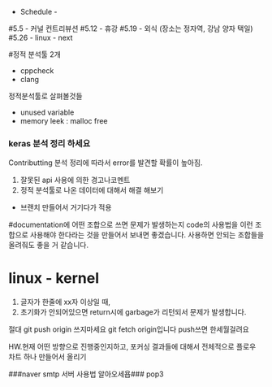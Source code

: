 - Schedule -

#5.5  - 커널 컨트리뷰션
#5.12 - 휴강
#5.19 - 외식 (장소는 정자역, 강남 양자 택일)
#5.26 - linux - next

#정적 분석툴 2개
- cppcheck
- clang

정적분석툴로 살펴볼것들
- unused variable
- memory leek : malloc free

### keras 분석 정리 하세요
Contributting 분석 정리에 따라서 error를 발견할 확률이 높아짐.

1. 잘못된 api 사용에 의한 경고나코멘트
2. 정적 분석툴로 나온 데이터에 대해서 해결 해보기
- 브랜치 만들어서 거기다가 적용

#documentation에 어떤 조합으로 쓰면 문제가 발생하는지
code의 사용법을 이런 조합으로 사용해야 한다라는 것을 만들어서 보내면 좋겠습니다.
사용하면 안되는 조합들을 올려줘도 좋을 거 같습니다.

# linux - kernel 
1) 글자가 한줄에 xx자 이상일 때, 
2) 초기화가 안되어있으면 return시에 garbage가 리턴되서 문제가 발생합니다.

절대 git push origin 쓰지마세요
git fetch origin입니다 push쓰면 한세월걸려요

HW.현재 어떤 방향으로 진행중인지하고, 포커싱 결과들에 대해서 전체적으로 플로우 차트 하나 만들어서 올리기

###naver smtp 서버 사용법 알아오세욥###
pop3

